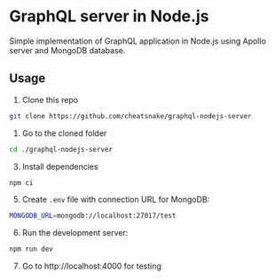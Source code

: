 # GraphQL server in Node.js

Simple implementation of GraphQL application in Node.js using Apollo server and MongoDB database.

## Usage

1. Clone this repo

```bash
git clone https://github.com/cheatsnake/graphql-nodejs-server
```

1. Go to the cloned folder

```bash
cd ./graphql-nodejs-server
```

3. Install dependencies

```bash
npm ci
```

5. Create `.env` file with connection URL for MongoDB:

```bash
MONGODB_URL=mongodb://localhost:27017/test
```

6. Run the development server:

```bash
npm run dev
```

7. Go to http://localhost:4000 for testing
